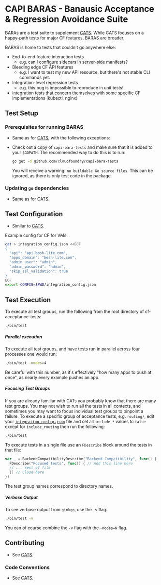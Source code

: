 # CAPI BARAS - Banausic Acceptance & Regression Avoidance Suite
BARAs are a test suite to supplement [CATS](https://github.com/cloudfoundry/cf-acceptance-tests). While CATS focuses on a happy-path tests for major CF features, BARAS are broader.

BARAS is home to tests that couldn't go anywhere else:
- End-to-end feature interaction tests
    - e.g. can I configure sidecars in server-side manifests?
- Bleeding edge CF API features
    - e.g. I want to test my new API resource, but there's not stable CLI commands yet.
- Integration-level regression tests
    - e.g. this bug is impossible to reproduce in unit tests!
- Integration tests that concern themselves with some specific CF implementations (kubectl, nginx)

## Test Setup
### Prerequisites for running BARAS

- Same as for [CATS](https://github.com/cloudfoundry/cf-acceptance-tests),
  with the following exceptions:

- Check out a copy of `capi-bara-tests`
  and make sure that it is added to your `$GOPATH`.
  The recommended way to do this is to run:

  ```bash
  go get -d github.com/cloudfoundry/capi-bara-tests
  ```

  You will receive a warning:
  `no buildable Go source files`.
  This can be ignored, as there is only test code in the package.

### Updating `go` dependencies
- Same as for [CATS](https://github.com/cloudfoundry/cf-acceptance-tests).

## Test Configuration
- Similar to [CATS](https://github.com/cloudfoundry/cf-acceptance-tests).

Example config for CF for VMs:
```bash
cat > integration_config.json <<EOF
{
  "api": "api.bosh-lite.com",
  "apps_domain": "bosh-lite.com",
  "admin_user": "admin",
  "admin_password": "admin",
  "skip_ssl_validation": true
}
EOF
export CONFIG=$PWD/integration_config.json
```

## Test Execution
To execute all test groups, run the following from the root directory of cf-acceptance-tests:
```bash
./bin/test
```

##### Parallel execution
To execute all test groups, and have tests run in parallel across four processes one would run:

```bash
./bin/test -nodes=4
```

Be careful with this number, as it's effectively "how many apps to push at once", as nearly every example pushes an app.


##### Focusing Test Groups
If you are already familiar with CATs you probably know that there are many test groups. You may not wish to run all the tests in all contexts, and sometimes you may want to focus individual test groups to pinpoint a failure. To execute a specific group of acceptance tests, e.g. `routing/`, edit your [`integration_config.json`](#test-configuration) file and set all `include_*` values to `false` except for `include_routing` then run the following:

```bash
./bin/test
```

To execute tests in a single file use an `FDescribe` block around the tests in that file:
```go
var _ = BackendCompatibilityDescribe("Backend Compatibility", func() {
  FDescribe("Focused tests", func() { // Add this line here
  // ... rest of file
  }) // Close here
})

```

The test group names correspond to directory names.

##### Verbose Output
To see verbose output from `ginkgo`, use the `-v` flag.

```bash
./bin/test -v
```

You can of course combine the `-v` flag with the `-nodes=N` flag.

## Contributing

- See [CATS](https://github.com/cloudfoundry/cf-acceptance-tests).

### Code Conventions

- See [CATS](https://github.com/cloudfoundry/cf-acceptance-tests).

